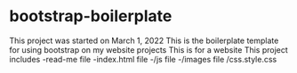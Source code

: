 # bootstrap-boilerplate
This project was started on March 1, 2022
This is the boilerplate template for using bootstrap on my website projects
This is for a website
This project includes
-read-me file
-index.html file
-/js file
-/images file
/css.style.css
